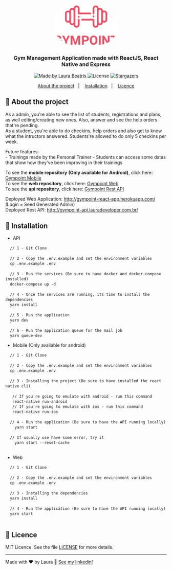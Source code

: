 <h1 align="center">
  <img alt="Gympoint" title="Gympoint" src=".github/logo.png" width="200px" style="border-radius:100px"/>
</h1>

<h3 align="center">
  Gym Management Application made with ReactJS, React Native and Express
</h3>


<p align="center">

  <a href="https://www.linkedin.com/in/laurabeatris/">
    <img alt="Made by Laura Beatris" src="https://img.shields.io/badge/made%20by-laurabeatris-%23EE4D64">
  </a>

  <img alt="License" src="https://img.shields.io/badge/licence-MIT-%23EE4D64">

  <a href="https://github.com/LauraBeatris/projects_store/stargazers">
    <img alt="Stargazers" src="https://img.shields.io/github/stars/LauraBeatris/gympoint-system?color=%23EE4D64">
  </a>
</p>

<p align="center">
  <a href="#rocket-about-the-project">About the project</a>&nbsp;&nbsp;&nbsp;|&nbsp;&nbsp;&nbsp;
  <a href="#runner-instalattion">Installation</a>&nbsp;&nbsp;&nbsp;|&nbsp;&nbsp;&nbsp;
  <a href="#memo-licence">Licence</a>
</p>

## :rocket: About the project
  As a admin, you're able to see the list of students, registrations and plans, as well editing/creating new ones. Also, answer and see the help orders that're pending.
  <br>
 As a student, you're able to do checkins, help orders and also get to know what the intructors answered. Students're allowed to do only 5 checkins per week. 
  
  
  Future features: 
    <br>
    - Trainings made by the Personal Trainer
    - Students can access some datas that show how they've been improving in their trainings
 
 To see the **mobile repository** **(Only available for Android)**, click here: [Gympoint Mobile](https://github.com/LauraBeatris/gympoint-mobile)
 <br>
  To see the **web repository**, click here: [Gympoint Web](https://github.com/LauraBeatris/gympoint-web)
 <br>
  To see the **api repository**, click here: [Gympoint Rest API](https://github.com/LauraBeatris/gympoint-api)
 <br>
 
 Deployed Web Application: http://gympoint-react-app.herokuapp.com/ (Login = Seed Generated Admin)
 <br>
 Deployed Rest API: http://gympoint-api.lauradeveloper.com.br/

## :runner: Installation 

- API 

```   
  // 1 - Git Clone
  
  // 2 - Copy the .env.example and set the environment variables
  cp .env.example .env
  
  // 3 - Run the services (Be sure to have docker and docker-compose installed)
  docker-compose up -d 
  
  // 4 - Once the services are running, its time to install the dependencies
  yarn install
  
  // 5 - Run the application 
  yarn dev
  
  // 6 - Run the application queue for the mail job
  yarn queue-dev
  ```
  
- Mobile (Only available for android)
```   
  // 1 - Git Clone
  
  // 2 - Copy the .env.example and set the environment variables
  cp .env.example .env
  
  // 3 - Installing the project (Be sure to have installed the react native cli)

   // If you're going to emulate with android - run this command 
   react-native run-android 
   // If you're going to emulate with ios - run this command 
   react-native run-ios 
  
  // 4 - Run the application (Be sure to have the API running locally)
    yarn start
  
  // If usually use have some error, try it 
    yarn start --reset-cache
  
```

- Web 
```   
  // 1 - Git Clone
  
  // 2 - Copy the .env.example and set the environment variables
  cp .env.example .env
  
  // 3 - Installing the dependencies
  yarn install
  
  // 4 - Run the application (Be sure to have the API running locally)
  yarn start
  
```


## :memo: Licence

MIT Licence. See the file [LICENSE](LICENSE.md) for more details.

---

Made with ♥ by Laura :wave: [See my linkedin!](https://www.linkedin.com/in/laurabeatris/)

